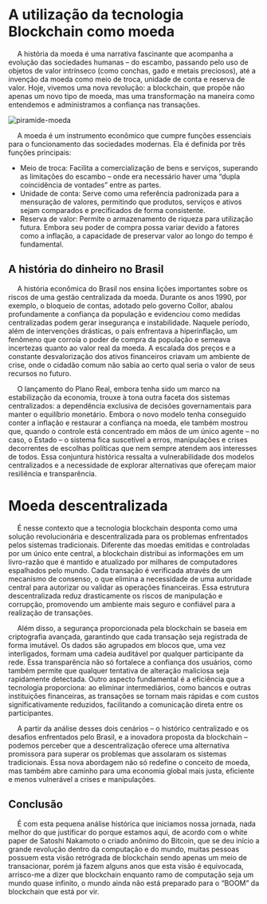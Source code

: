 # A utilização da tecnologia Blockchain como moeda

&emsp; A história da moeda é uma narrativa fascinante que acompanha a evolução das sociedades humanas – do escambo, passando pelo uso de objetos de valor intrínseco (como conchas, gado e metais preciosos), até a invenção da moeda como meio de troca, unidade de conta e reserva de valor. Hoje, vivemos uma nova revolução: a blockchain, que propõe não apenas um novo tipo de moeda, mas uma transformação na maneira como entendemos e administramos a confiança nas transações.

![piramide-moeda](./cripto-moeda/assets/piramide-moeda.png) 

&emsp; A moeda é um instrumento econômico que cumpre funções essenciais para o funcionamento das sociedades modernas. Ela é definida por três funções principais:
  - Meio de troca: Facilita a comercialização de bens e serviços, superando as limitações do escambo – onde era necessário haver uma “dupla coincidência de vontades” entre as partes.
  - Unidade de conta: Serve como uma referência padronizada para a mensuração de valores, permitindo que produtos, serviços e ativos sejam comparados e precificados de forma consistente.
  - Reserva de valor: Permite o armazenamento de riqueza para utilização futura. Embora seu poder de compra possa variar devido a fatores como a inflação, a capacidade de preservar valor ao longo do tempo é fundamental. 

## A história do dinheiro no Brasil 

&emsp; A história econômica do Brasil nos ensina lições importantes sobre os riscos de uma gestão centralizada da moeda. Durante os anos 1990, por exemplo, o bloqueio de contas, adotado pelo governo Collor, abalou profundamente a confiança da população e evidenciou como medidas centralizadas podem gerar insegurança e instabilidade. Naquele período, além de intervenções drásticas, o país enfrentava a hiperinflação, um fenômeno que corroía o poder de compra da população e semeava incertezas quanto ao valor real da moeda. A escalada dos preços e a constante desvalorização dos ativos financeiros criavam um ambiente de crise, onde o cidadão comum não sabia ao certo qual seria o valor de seus recursos no futuro.

&emsp; O lançamento do Plano Real, embora tenha sido um marco na estabilização da economia, trouxe à tona outra faceta dos sistemas centralizados: a dependência exclusiva de decisões governamentais para manter o equilíbrio monetário. Embora o novo modelo tenha conseguido conter a inflação e restaurar a confiança na moeda, ele também mostrou que, quando o controle está concentrado em mãos de um único agente – no caso, o Estado – o sistema fica suscetível a erros, manipulações e crises decorrentes de escolhas políticas que nem sempre atendem aos interesses de todos. Essa conjuntura histórica ressalta a vulnerabilidade dos modelos centralizados e a necessidade de explorar alternativas que ofereçam maior resiliência e transparência.

# Moeda descentralizada

&emsp; É nesse contexto que a tecnologia blockchain desponta como uma solução revolucionária e descentralizada para os problemas enfrentados pelos sistemas tradicionais. Diferente das moedas emitidas e controladas por um único ente central, a blockchain distribui as informações em um livro-razão que é mantido e atualizado por milhares de computadores espalhados pelo mundo. Cada transação é verificada através de um mecanismo de consenso, o que elimina a necessidade de uma autoridade central para autorizar ou validar as operações financeiras. Essa estrutura descentralizada reduz drasticamente os riscos de manipulação e corrupção, promovendo um ambiente mais seguro e confiável para a realização de transações.

&emsp; Além disso, a segurança proporcionada pela blockchain se baseia em criptografia avançada, garantindo que cada transação seja registrada de forma imutável. Os dados são agrupados em blocos que, uma vez interligados, formam uma cadeia auditável por qualquer participante da rede. Essa transparência não só fortalece a confiança dos usuários, como também permite que qualquer tentativa de alteração maliciosa seja rapidamente detectada. Outro aspecto fundamental é a eficiência que a tecnologia proporciona: ao eliminar intermediários, como bancos e outras instituições financeiras, as transações se tornam mais rápidas e com custos significativamente reduzidos, facilitando a comunicação direta entre os participantes.

&emsp; A partir da análise desses dois cenários – o histórico centralizado e os desafios enfrentados pelo Brasil, e a inovadora proposta da blockchain – podemos perceber que a descentralização oferece uma alternativa promissora para superar os problemas que assolaram os sistemas tradicionais. Essa nova abordagem não só redefine o conceito de moeda, mas também abre caminho para uma economia global mais justa, eficiente e menos vulnerável a crises e manipulações.

## Conclusão

&emsp; É com esta pequena análise histórica que iniciamos nossa jornada, nada melhor do que justificar do porque estamos aqui, de acordo com o white paper de Satoshi Nakamoto o criado anônimo do Bitcoin, que se deu início a grande revolução dentro da computação e do mundo, muitas pessoas possuem esta visão retrógrada de blockchain sendo apenas um meio de transacionar, porém já fazem alguns anos que esta visão é equivocada, arrisco-me a dizer que blockchain enquanto ramo de computação seja um mundo quase infinito, o mundo ainda não está preparado para o “BOOM” da blockchain que está por vir.


